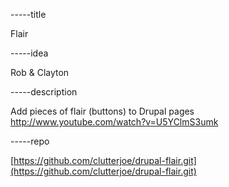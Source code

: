 -----title

Flair

-----idea

Rob & Clayton

-----description

Add pieces of flair (buttons) to Drupal pages
http://www.youtube.com/watch?v=U5YClmS3umk

-----repo

[https://github.com/clutterjoe/drupal-flair.git](https://github.com/clutterjoe/drupal-flair.git)

